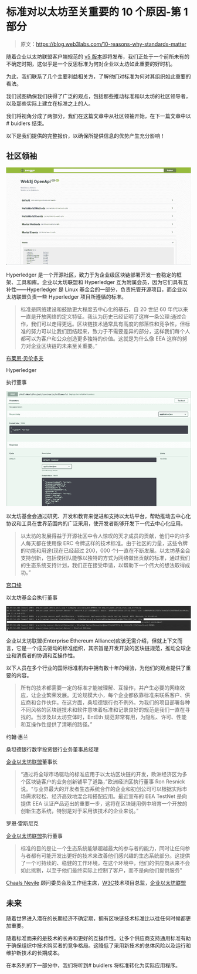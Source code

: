 # 标准对以太坊至关重要的 10 个原因-第 1 部分

> 原文：<https://blog.web3labs.com/10-reasons-why-standards-matter>

随着企业以太坊联盟客户端规范的 [v5 版本](https://entethalliance.github.io/client-spec/spec.html)即将发布，我们正处于一个前所未有的不确定时期，这似乎是一个反思标准为何对企业以太坊如此重要的好时机。

为此，我们联系了几个主要利益相关方，了解他们对标准为何对其组织如此重要的看法。

我们试图确保我们获得了广泛的观点，包括那些推动标准和以太坊的社区领导者，以及那些实际上建立在标准之上的人。

我们将视角分成了两部分，我们在这篇文章中从社区领袖开始，在下一篇文章中以# buidlers 结束。

以下是我们提供的完整报价，以确保所提供信息的优势产生充分影响！

## 社区领袖

![Hyperledger](img/0e1b89609fc8e8bae03150fe30e38272.png)

Hyperledger 是一个开源社区，致力于为企业级区块链部署开发一套稳定的框架、工具和库。企业以太坊联盟和 Hyperledger 互为附属会员，因为它们具有互补性——Hyperledger 是 Linux 基金会的一部分，负责托管开源项目，而企业以太坊联盟负责一些 Hyperledger 项目所遵循的标准。

> 标准是网络建设和鼓励更大程度去中心化的基石，自 20 世纪 60 年代以来一直是开放网络的定义特征。我认为历史已经证明了这样一条公理:通过合作，我们可以走得更远。区块链技术通常具有高度的部落性和竞争性，但标准的努力可以让我们团结起来，致力于不需要差异的部分，这样我们每个人都可以为客户和公众创造更多独特的价值。这就是为什么像 EEA 这样的努力对企业区块链的未来至关重要。”

[布莱恩·贝伦多夫](https://twitter.com/brianbehlendorf)

Hyperledger

执行董事

![Ethereum Foundation](img/c6eb130394adeb94e73715d3c02f8703.png)

以太坊基金会通过研究、开发和教育来促进和支持以太坊平台，帮助推动去中心化协议和工具在世界范围内的广泛采用，使开发者能够开发下一代去中心化应用。

> 以太坊的发展得益于开源社区中令人惊叹的天才成员的贡献，他们中的许多人每天都在使用像 ERC 令牌这样的技术标准。由于社区的力量，这些令牌的功能和用途(现在已经超过 200，000 个)一直在不断发展。以太坊基金会支持创新，包括使团队能够以独特的方式为网络做出贡献的标准，通过我们的生态系统支持计划，我们正在接受申请，以帮助下一个伟大的想法取得成功。”

[宫口绫](https://twitter.com/mi_ayako?lang=en)

以太坊基金会执行董事

![Enterprise Ethereum Alliance](img/38dd4bb91772ee1bb24a90a0352ed30c.png)

企业以太坊联盟(Enterprise Ethereum Alliance)应该无需介绍，但就上下文而言，它是一个成员驱动的标准组织，其宗旨是开发开放的区块链规范，推动全球企业和消费者的协调和互操作性。

以下人员在多个行业的国际标准机构中拥有数十年的经验，为他们的观点提供了重要的内容。

> 所有的技术都需要一定的标准才能被理解、互操作，并产生必要的网络效应，让企业繁荣发展。无论规模大小，每个企业都依靠标准来联系客户、供应商和合作伙伴。在这方面，桑坦德银行也不例外。为我们的项目部署各种不同风格的区块链技术和软件意味着标准和记录良好的规范是我们一直在寻找的。当涉及以太坊变体时，EntEth 规范非常有用，为隐私、许可、性能和互操作性提供了清晰的路径。”

约翰·惠兰

桑坦德银行数字投资银行业务董事总经理

[企业以太坊联盟](http://entethalliance.org/)董事长

> “通过将全球市场驱动的标准应用于以太坊区块链的开发，欧洲经济区为多个区块链客户的业务创新铺平了道路，”欧洲经济区执行董事 Ron Resnick 说。“与业界最大的开发者生态系统合作的企业和初创公司可以根据实际市场需求轻松、经济高效地混合和搭配应用。最近宣布的 EEA TestNet 是向提供 EEA 认证产品迈出的重要一步，这将在区块链用例中培育一个开放的创新生态系统，特别是对于采用该技术的企业来说。”

罗恩·雷斯尼克

[企业以太坊联盟](http://entethalliance.org/)执行董事

> 标准的目的是让一个生态系统能够超越最大的参与者的能力，同时让任何参与者都有可能开发出更好的技术来改善他们感兴趣的生态系统部分。这提供了一个可持续的、稳健的工作环境，在这个环境中，他们的供应商从来不会如此挑剔，以至于他们最终实际上控制了客户，而不是向他们提供服务"

[Chaals Nevile](https://twitter.com/chaals)
顾问委员会及工作组主席，[W3C](https://www.w3.org/)技术项目总监，[企业以太坊联盟](http://entethalliance.org/)

## 未来

随着世界进入潜在的长期经济不确定期，拥有区块链技术标准比以往任何时候都更加重要。

随着标准而来的是技术的长寿和更好的互操作性。让多个供应商支持通用标准有助于确保组织中技术购买者的竞争格局。这降低了采用新技术的总体风险以及运行和维护新技术的长期成本。

在本系列的下一部分中，我们将听到# buidlers 将标准转化为实际应用程序。